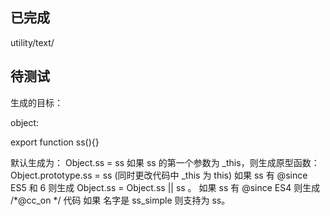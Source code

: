 ﻿已完成
--------------------------------------------
utility/text/

待测试
--------------------------------------------




生成的目标：


object: 

export function ss(){}

默认生成为： Object.ss = ss
    如果 ss 的第一个参数为 _this，则生成原型函数：
    Object.prototype.ss = ss (同时更改代码中 _this 为 this)
如果 ss 有 @since ES5 和 6 则生成 Object.ss = Object.ss || ss 。
如果 ss 有 @since ES4 则生成 /*@cc_on */ 代码
如果 名字是 ss_simple 则支持为 ss。

